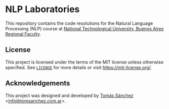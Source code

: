 # NLP Laboratories

This repository contains the code resolutions for the Natural Language Processing (NLP) course
at [National Technological University, Buenos Aires Regional Faculty](https://www.frba.utn.edu.ar/).

## License

This project is licensed under the terms of the MIT license unless otherwise specified. See [`LICENSE`](LICENSE) for
more details or visit https://mit-license.org/.

## Acknowledgements

This project was designed and developed
by [Tomás Sánchez](https://tomsanchez.com.ar/about/) <[info@tomsanchez.com.ar](mailto:info@tomsanchez.com.ar)>.
